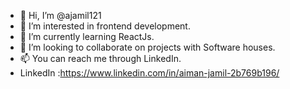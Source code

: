 - 👋 Hi, I’m @ajamil121
- 👀 I’m interested in frontend development. 
- 🌱 I’m currently learning ReactJs.
- 💞️ I’m looking to collaborate on projects with Software houses.
- 📫 You can reach me through LinkedIn.
- LinkedIn :https://www.linkedin.com/in/aiman-jamil-2b769b196/

<!---
ajamil121/ajamil121 is a ✨ special ✨ repository because its `README.md` (this file) appears on your GitHub profile.
You can click the Preview link to take a look at your changes.
--->

